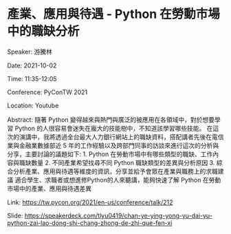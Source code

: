 # 產業、應用與待遇 - Python 在勞動市場中的職缺分析
Speaker: 游騰林

Date: 2021-10-02

Time: 11:35-12:05

Conference: PyConTW 2021

Location: Youtube

Abstract: 隨著 Python 變得越來與熱門與廣泛的被應用在各領域中，對於想要學習 Python 的人很容易會迷失在龐大的技能樹中，不知道該學習哪些技能。 在這次的演講中，我將透過全台最大人力銀行網站上的職缺資料，搭配講者先後在電信業與金融業數據部近 5 年的工作經驗以及跨部門同事的訪談來進行這次的分析與分享，主要討論的議題如下: 1. Python 在勞動市場中有哪些類型的職缺、工作內容與職缺數量 2. 不同產業希望找尋不同 Python 職缺類型的差異與分析原因 3. 綜合分析產業、應用與待遇等維度的資訊，分享並給予會眾在產業與職務上的求職建議 適合學生、求職者或想進修Python的人來聽講，能夠快速了解 Python 在勞動市場中的產業、應用與待遇差異

Link: https://tw.pycon.org/2021/en-us/conference/talk/212

Slide: https://speakerdeck.com/tlyu0419/chan-ye-ying-yong-yu-dai-yu-python-zai-lao-dong-shi-chang-zhong-de-zhi-que-fen-xi

